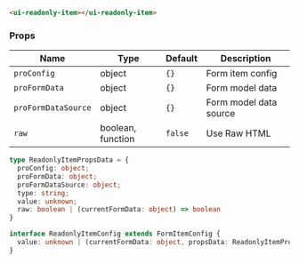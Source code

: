 ```html
<ui-readonly-item></ui-readonly-item>
```

### Props

| Name                | Type              | Default | Description            |
| ------------------- | ----------------- | ------- | ---------------------- |
| `proConfig`         | object            | `{}`    | Form item config       |
| `proFormData`       | object            | `{}`    | Form model data        |
| `proFormDataSource` | object            | `{}`    | Form model data source |
| `raw`               | boolean, function | `false` | Use Raw HTML           |

```ts
type ReadonlyItemPropsData = {
  proConfig: object;
  proFormData: object;
  proFormDataSource: object;
  type: string;
  value: unknown;
  raw: boolean | (currentFormData: object) => boolean
}

interface ReadonlyItemConfig extends FormItemConfig {
  value: unknown | (currentFormData: object, propsData: ReadonlyItemPropsData) => any;
}
```
